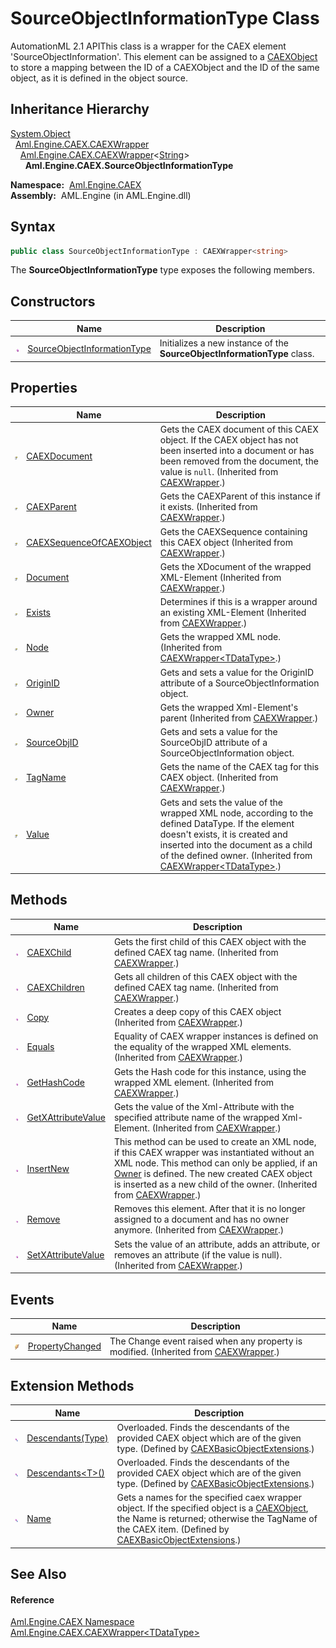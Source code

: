 SourceObjectInformationType Class
=================================
AutomationML 2.1 APIThis class is a wrapper for the CAEX element 'SourceObjectInformation'. This element can be assigned to a [CAEXObject][1] to store a mapping between the ID of a CAEXObject and the ID of the same object, as it is defined in the object source.


Inheritance Hierarchy
---------------------
[System.Object][2]  
  [Aml.Engine.CAEX.CAEXWrapper][3]  
    [Aml.Engine.CAEX.CAEXWrapper][4]&lt;[String][5]>  
      **Aml.Engine.CAEX.SourceObjectInformationType**  

  **Namespace:**  [Aml.Engine.CAEX][6]  
  **Assembly:**  AML.Engine (in AML.Engine.dll)

Syntax
------

```csharp
public class SourceObjectInformationType : CAEXWrapper<string>
```

The **SourceObjectInformationType** type exposes the following members.


Constructors
------------

                 | Name                             | Description                                                              
---------------- | -------------------------------- | ------------------------------------------------------------------------ 
![Public method] | [SourceObjectInformationType][7] | Initializes a new instance of the **SourceObjectInformationType** class. 


Properties
----------

                   | Name                           | Description                                                                                                                                                                                                                                       
------------------ | ------------------------------ | ------------------------------------------------------------------------------------------------------------------------------------------------------------------------------------------------------------------------------------------------- 
![Public property] | [CAEXDocument][8]              | Gets the CAEX document of this CAEX object. If the CAEX object has not been inserted into a document or has been removed from the document, the value is `null`. (Inherited from [CAEXWrapper][3].)                                               
![Public property] | [CAEXParent][9]                | Gets the CAEXParent of this instance if it exists. (Inherited from [CAEXWrapper][3].)                                                                                                                                                             
![Public property] | [CAEXSequenceOfCAEXObject][10] | Gets the CAEXSequence containing this CAEX object (Inherited from [CAEXWrapper][3].)                                                                                                                                                              
![Public property] | [Document][11]                 | Gets the XDocument of the wrapped XML-Element (Inherited from [CAEXWrapper][3].)                                                                                                                                                                  
![Public property] | [Exists][12]                   | Determines if this is a wrapper around an existing XML-Element (Inherited from [CAEXWrapper][3].)                                                                                                                                                 
![Public property] | [Node][13]                     | Gets the wrapped XML node. (Inherited from [CAEXWrapper&lt;TDataType>][4].)                                                                                                                                                                       
![Public property] | [OriginID][14]                 | Gets and sets a value for the OriginID attribute of a SourceObjectInformation object.                                                                                                                                                             
![Public property] | [Owner][15]                    | Gets the wrapped Xml-Element's parent (Inherited from [CAEXWrapper][3].)                                                                                                                                                                          
![Public property] | [SourceObjID][16]              | Gets and sets a value for the SourceObjID attribute of a SourceObjectInformation object.                                                                                                                                                          
![Public property] | [TagName][17]                  | Gets the name of the CAEX tag for this CAEX object. (Inherited from [CAEXWrapper][3].)                                                                                                                                                            
![Public property] | [Value][18]                    | Gets and sets the value of the wrapped XML node, according to the defined DataType. If the element doesn't exists, it is created and inserted into the document as a child of the defined owner. (Inherited from [CAEXWrapper&lt;TDataType>][4].) 


Methods
-------

                 | Name                     | Description                                                                                                                                                                                                                                                                      
---------------- | ------------------------ | -------------------------------------------------------------------------------------------------------------------------------------------------------------------------------------------------------------------------------------------------------------------------------- 
![Public method] | [CAEXChild][19]          | Gets the first child of this CAEX object with the defined CAEX tag name. (Inherited from [CAEXWrapper][3].)                                                                                                                                                                      
![Public method] | [CAEXChildren][20]       | Gets all children of this CAEX object with the defined CAEX tag name. (Inherited from [CAEXWrapper][3].)                                                                                                                                                                         
![Public method] | [Copy][21]               | Creates a deep copy of this CAEX object (Inherited from [CAEXWrapper][3].)                                                                                                                                                                                                       
![Public method] | [Equals][22]             | Equality of CAEX wrapper instances is defined on the equality of the wrapped XML elements. (Inherited from [CAEXWrapper][3].)                                                                                                                                                    
![Public method] | [GetHashCode][23]        | Gets the Hash code for this instance, using the wrapped XML element. (Inherited from [CAEXWrapper][3].)                                                                                                                                                                          
![Public method] | [GetXAttributeValue][24] | Gets the value of the Xml-Attribute with the specified attribute name of the wrapped Xml-Element. (Inherited from [CAEXWrapper][3].)                                                                                                                                             
![Public method] | [InsertNew][25]          | This method can be used to create an XML node, if this CAEX wrapper was instantiated without an XML node. This method can only be applied, if an [Owner][15] is defined. The new created CAEX object is inserted as a new child of the owner. (Inherited from [CAEXWrapper][3].) 
![Public method] | [Remove][26]             | Removes this element. After that it is no longer assigned to a document and has no owner anymore. (Inherited from [CAEXWrapper][3].)                                                                                                                                             
![Public method] | [SetXAttributeValue][27] | Sets the value of an attribute, adds an attribute, or removes an attribute (if the value is null). (Inherited from [CAEXWrapper][3].)                                                                                                                                            


Events
------

                | Name                  | Description                                                                               
--------------- | --------------------- | ----------------------------------------------------------------------------------------- 
![Public event] | [PropertyChanged][28] | The Change event raised when any property is modified. (Inherited from [CAEXWrapper][3].) 


Extension Methods
-----------------

                           | Name                      | Description                                                                                                                                                                                                   
-------------------------- | ------------------------- | ------------------------------------------------------------------------------------------------------------------------------------------------------------------------------------------------------------- 
![Public Extension Method] | [Descendants(Type)][29]   | Overloaded. Finds the descendants of the provided CAEX object which are of the given type. (Defined by [CAEXBasicObjectExtensions][30].)                                                                      
![Public Extension Method] | [Descendants&lt;T>()][31] | Overloaded. Finds the descendants of the provided CAEX object which are of the given type. (Defined by [CAEXBasicObjectExtensions][30].)                                                                      
![Public Extension Method] | [Name][32]                | Gets a names for the specified caex wrapper object. If the specified object is a [CAEXObject][1], the Name is returned; otherwise the TagName of the CAEX item. (Defined by [CAEXBasicObjectExtensions][30].) 


See Also
--------

#### Reference
[Aml.Engine.CAEX Namespace][6]  
[Aml.Engine.CAEX.CAEXWrapper&lt;TDataType>][4]  

[1]: ../CAEXObject/README.md
[2]: https://docs.microsoft.com/dotnet/api/system.object
[3]: ../CAEXWrapper/README.md
[4]: ../CAEXWrapper_1/README.md
[5]: https://docs.microsoft.com/dotnet/api/system.string
[6]: ../README.md
[7]: _ctor.md
[8]: ../CAEXWrapper/CAEXDocument.md
[9]: ../CAEXWrapper/CAEXParent.md
[10]: ../CAEXWrapper/CAEXSequenceOfCAEXObject.md
[11]: ../CAEXWrapper/Document.md
[12]: ../CAEXWrapper/Exists.md
[13]: ../CAEXWrapper_1/Node.md
[14]: OriginID.md
[15]: ../CAEXWrapper/Owner.md
[16]: SourceObjID.md
[17]: ../CAEXWrapper/TagName.md
[18]: ../CAEXWrapper_1/Value.md
[19]: ../CAEXWrapper/CAEXChild.md
[20]: ../CAEXWrapper/CAEXChildren.md
[21]: ../CAEXWrapper/Copy.md
[22]: ../CAEXWrapper/Equals.md
[23]: ../CAEXWrapper/GetHashCode.md
[24]: ../CAEXWrapper/GetXAttributeValue.md
[25]: ../CAEXWrapper/InsertNew.md
[26]: ../CAEXWrapper/Remove.md
[27]: ../CAEXWrapper/SetXAttributeValue.md
[28]: ../CAEXWrapper/PropertyChanged.md
[29]: ../../Aml.Engine.CAEX.Extensions/CAEXBasicObjectExtensions/Descendants.md
[30]: ../../Aml.Engine.CAEX.Extensions/CAEXBasicObjectExtensions/README.md
[31]: ../../Aml.Engine.CAEX.Extensions/CAEXBasicObjectExtensions/Descendants__1.md
[32]: ../../Aml.Engine.CAEX.Extensions/CAEXBasicObjectExtensions/Name.md
[33]: https://www.automationml.org
[34]: ../../icons/logoShade.png
[Public method]: ../../icons/pubmethod.gif "Public method"
[Public property]: ../../icons/pubproperty.gif "Public property"
[Public event]: ../../icons/pubevent.gif "Public event"
[Public Extension Method]: ../../icons/pubextension.gif "Public Extension Method"